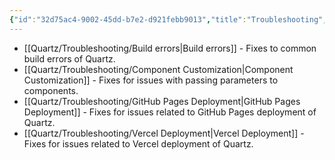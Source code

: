 ```yaml
---
{"id":"32d75ac4-9002-45dd-b7e2-d921febb9013","title":"Troubleshooting","description":"Overview of frequent issues and troubleshooting steps.","publish":true,"date_created":"Wednesday, October 9th 2024, 10:08:11 pm","date_modified":"Sunday, November 3rd 2024, 8:30:23 pm","editing_lock":true,"live_preview":true,"cssclasses":["mado-heading","index-page","hide-date"],"PassFrontmatter":true}
---
```



- [[Quartz/Troubleshooting/Build errors\|Build errors]] - Fixes to common build errors of Quartz.
- [[Quartz/Troubleshooting/Component Customization\|Component Customization]] - Fixes for issues with passing parameters to components.
- [[Quartz/Troubleshooting/GitHub Pages Deployment\|GitHub Pages Deployment]] - Fixes for issues related to GitHub Pages deployment of Quartz.
- [[Quartz/Troubleshooting/Vercel Deployment\|Vercel Deployment]] - Fixes for issues related to Vercel deployment of Quartz.

